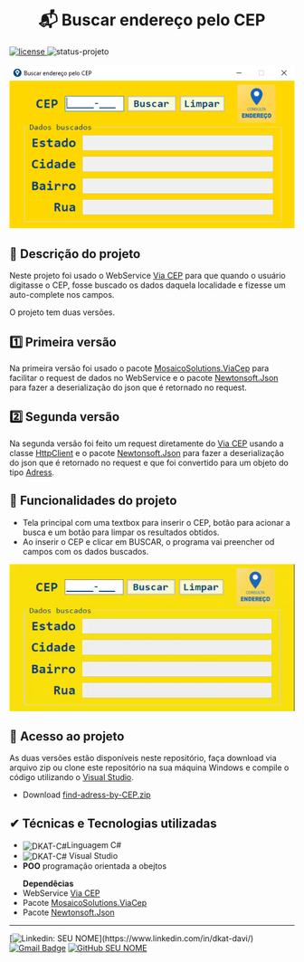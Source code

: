 <h1 align="center">📬 Buscar endereço pelo CEP</h1>

<div style="display: inline_block">
    <a href="https://github.com/DKAT-DAVI/gestao-de-pedidos-Csharp/blob/main/LICENSE">
        <img src="https://img.shields.io/badge/license-MIT-blue" alt="license">
    </a>
    <img src="https://img.shields.io/badge/STATUS-FINALIZADO-yellow" alt="status-projeto">
<div>

<br>
<div align="center">
    <img max-height="400em" src="assets/capa-projeto-cep.png" alt="diagrama-uml">
</div>


<h2>&#X1F4DD Descrição do projeto</h2>

<p>Neste projeto foi usado o WebService <a href="https://viacep.com.br/">Via CEP</a> para que quando o usuário digitasse o CEP, fosse buscado os dados daquela localidade e fizesse um auto-complete nos campos.<p>

O projeto tem duas versões.

<h2>1️⃣ Primeira versão</h2>

<p>Na primeira versão foi usado o pacote <a href="https://github.com/MosaicoSolutions/ViaCep">MosaicoSolutions.ViaCep<a> para facilitar o request de dados no WebService e o pacote <a href="https://www.newtonsoft.com/json">Newtonsoft.Json</a> para fazer a deserialização do json que é retornado no request.<p>

<h2>2️⃣ Segunda versão</h2>

<p>Na segunda versão foi feito um request diretamente do <a href="https://viacep.com.br/">Via CEP</a> usando a classe <a href="https://learn.microsoft.com/en-us/dotnet/api/system.net.http.httpclient?view=net-7.0">HttpClient</a> e o pacote <a href="https://www.newtonsoft.com/json">Newtonsoft.Json</a> para fazer a deserialização do json que é retornado no request e que foi convertido para um objeto do tipo <a href="https://github.com/DKAT-DAVI/find-adress-by-CEP/blob/main/Release2/find-adress-by-CEP/Adress.cs">Adress</a>.<p>

<h2>&#X1F528 Funcionalidades do projeto</h2>

<ul>
    <li>Tela principal com uma textbox para inserir o CEP, botão para acionar a busca e um botão para limpar os resultados obtidos.</li>
    <li>Ao inserir o CEP e clicar em BUSCAR, o programa vai preencher od campos com os dados buscados.</li>

</ul>

<div align="center">
    <img src="assets/gif-tela-projeto.gif">
</div>

<h2>&#X1F4C1 Acesso ao projeto</h2>

<p>As duas versões estão disponíveis neste repositório, faça download via arquivo zip ou clone este repositório na sua máquina Windows e compile o código utilizando o <a href="https://visualstudio.microsoft.com/downloads/">Visual Studio</a>.<p>

<ul>
    <li>Download <a href="https://github.com/DKAT-DAVI/find-adress-by-CEP/archive/refs/heads/main.zip">find-adress-by-CEP.zip</a></li>
</ul>


<h2>&#X2714 Técnicas e Tecnologias utilizadas</h2>
<ul>
    <li>
        <img align="center" alt="DKAT-C#" height="30" width="40" src="https://cdn.jsdelivr.net/gh/devicons/devicon/icons/csharp/csharp-original.svg"/>Linguagem C#
    </li>
    <li>    
        <img align="center" alt="DKAT-C#" height="30" width="40" src="https://cdn.jsdelivr.net/gh/devicons/devicon/icons/visualstudio/visualstudio-plain.svg"/>
        Visual Studio  
    </li>
    <li><bigger><b>POO</b></bigger> programação orientada a obejtos</li>
</ul>
<ul><b>Dependêcias</b>
    <li>WebService <a href="https://viacep.com.br/">Via CEP</a></li>
    <li>Pacote <a href="https://github.com/MosaicoSolutions/ViaCep">MosaicoSolutions.ViaCep<a></li>
    <li>Pacote <a href="https://www.newtonsoft.com/json">Newtonsoft.Json</a></li>
</ul>

<hr>

<div style="display: inline_block">
          
[![Linkedin: SEU NOME](https://img.shields.io/badge/-dkatdavi-blue?style=flat-square&logo=Linkedin&logoColor=white&link=(https://www.linkedin.com/in/dkat-davi/))](https://www.linkedin.com/in/dkat-davi/)
[![Gmail Badge](https://img.shields.io/badge/-dkatdavi@gmail.com-006bed?style=flat-square&logo=Gmail&logoColor=white&link=mailto:dkatdavi@gmail.com)](mailto:dkatdavi@gmail.com)
[![GitHub SEU NOME](https://img.shields.io/github/followers/dkat-davi?label=follow&style=social)](https://github.com/dkat-davi)
</div>
